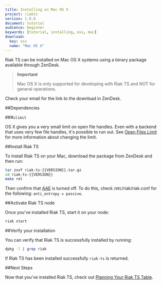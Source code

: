 ```yaml
---
title: Installing on Mac OS X
project: riakts
version: 1.0.0
document: tutorial
audience: beginner
keywords: [tutorial, installing, osx, mac]
download:
  key: osx
  name: "Mac OS X"
---
```


[AAE]: http://docs.basho.com/riak/2.1.2/theory/concepts/aae/
[openfileslimit]: http://docs.basho.com/riak/2.1.2/ops/tuning/open-files-limit/
[planning]: http://docs.basho.com/riakts/1.0.0/using/planning

Riak TS can be installed on Mac OS X systems using a binary
package available through ZenDesk.

>**Important**
>
>Mac OS X is only supported for developing with Riak TS and NOT for general operations.

Check your email for the link to the download in ZenDesk.

##Dependencies

###`ulimit`

OS X gives you a very small limit on open file handles. Even with a
backend that uses very few file handles, it's possible to run out. See
[Open Files Limit][openfileslimit] for more information about changing the limit.


##Install Riak TS

To install Riak TS on your Mac, download the package from ZenDesk and then run:

```bash
tar zxvf riak-ts-{{VERSION}}.tar.gz
cd riak-ts-{{VERSION}}
make rel
```

Then confirm that [AAE][AAE] is turned off. To do this, check /etc/riak/riak.conf for the following: `anti_entropy = passive`.


##Activate Riak TS node

Once you've installed Riak TS, start it on your node:

```bash
riak start
```


##Verify your installation

You can verify that Riak TS is successfully installed by running: 

```bash
dpkg -l | grep riak
```

If Riak TS has been installed successfully `riak-ts` is returned.


##Next Steps

Now that you've installed Riak TS, check out [Planning Your Riak TS Table][planning].